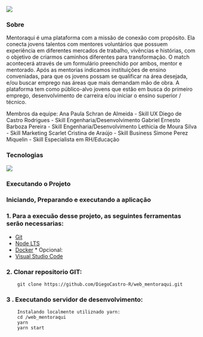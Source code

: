  ![](https://boring-franklin-762cbf.netlify.app/static/media/logoUPsf.3e2f02d9.png)
### Sobre

Mentoraqui é uma plataforma com a  missão de conexão com propósito. Ela conecta  jovens talentos com mentores voluntários que possuem experiência em diferentes mercados de trabalho, vivências e histórias, com o objetivo de criarmos caminhos diferentes para transformação. O match acontecerá através de um formulário preenchido por ambos, mentor e mentorado. Após as mentorias indicamos instituições de ensino conveniadas, para que os jovens possam se qualificar na área desejada, e/ou buscar emprego nas áreas que mais demandam mão de obra. A plataforma tem como público-alvo jovens que estão em busca do primeiro emprego, desenvolvimento de carreira e/ou iniciar o ensino superior / técnico.

Membros da equipe: 
 Ana Paula Schran de Almeida - Skill UX 
Diego de Castro Rodrigues - Skill Engenharia/Desenvolvimento 
Gabriel Ernesto Barboza Pereira - Skill Engenharia/Desenvolvimento 
Lethicia de Moura Silva - Skill Marketing 
Scarlet Cristina de Araújo - Skill Business 
Simone Perez Miquelin - Skill Especialista em RH/Educação

### Tecnologias
![](https://miro.medium.com/max/1024/1*Ukhx76VQ8E6JXEW7xfIzSA.png)
### Executando o Projeto
### Iniciando, Preparando e executando a aplicação
### 1. Para a execuão desse projeto, as seguintes ferramentas serão necessarias:

   - [Git](https://git-scm.com/downloads)
   - [Node LTS](https://nodejs.org/dist/v12.16.2/node-v12.16.2-x64.msi)
   - [Docker](https://www.docker.com/)
    * Opcional:
   - [Visual Studio Code](https://code.visualstudio.com/)

   ### 2. Clonar repositorio GIT: 
        git clone https://github.com/DiegoCastro-R/web_mentoraqui.git
   ### 3 . Executando servidor de desenvolvimento:
        Instalando localmente utiliznado yarn:
        cd /web_mentoraqui
        yarn
        yarn start
